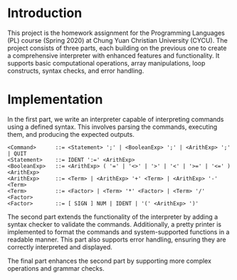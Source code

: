 # Introduction

This project is the homework assignment for the Programming Languages (PL) course (Spring 2020) at Chung Yuan Christian University (CYCU). The project consists of three parts, each building on the previous one to create a comprehensive interpreter with enhanced features and functionality. It supports basic computational operations, array manipulations, loop constructs, syntax checks, and error handling. 

# Implementation

In the first part, we write an interpreter capable of interpreting commands using a defined syntax. This involves parsing the commands, executing them, and producing the expected outputs.

```plaintext
<Command>      ::= <Statement> ';' | <BooleanExp> ';' | <ArithExp> ';' | QUIT
<Statement>    ::= IDENT ':=' <ArithExp>
<BooleanExp>   ::= <ArithExp> ( '=' | '<>' | '>' | '<' | '>=' | '<=' ) <ArithExp>
<ArithExp>     ::= <Term> | <ArithExp> '+' <Term> | <ArithExp> '-' <Term>
<Term>         ::= <Factor> | <Term> '*' <Factor> | <Term> '/' <Factor>
<Factor>       ::= [ SIGN ] NUM | IDENT | '(' <ArithExp> ')'
```

The second part extends the functionality of the interpreter by adding a syntax checker to validate the commands. Additionally, a pretty printer is implemented to format the commands and system-supported functions in a readable manner. This part also supports error handling, ensuring they are correctly interpreted and displayed.  

The final part enhances the second part by supporting more complex operations and grammar checks.

